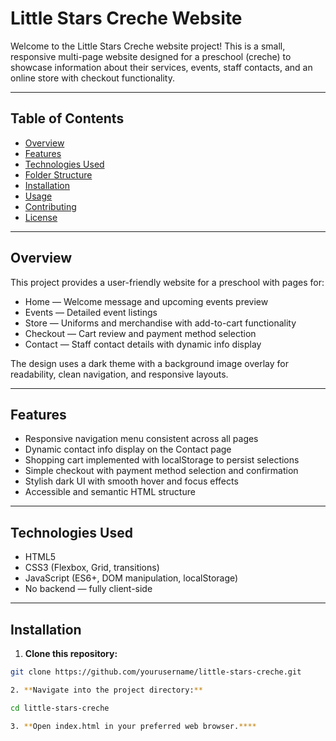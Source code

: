 # Little Stars Creche Website

Welcome to the Little Stars Creche website project! This is a small, responsive multi-page website designed for a preschool (creche) to showcase information about their services, events, staff contacts, and an online store with checkout functionality.

---

## Table of Contents

- [Overview](#overview)  
- [Features](#features)  
- [Technologies Used](#technologies-used)  
- [Folder Structure](#folder-structure)  
- [Installation](#installation)  
- [Usage](#usage)  
- [Contributing](#contributing)  
- [License](#license)  

---

## Overview

This project provides a user-friendly website for a preschool with pages for:

- Home — Welcome message and upcoming events preview
- Events — Detailed event listings
- Store — Uniforms and merchandise with add-to-cart functionality
- Checkout — Cart review and payment method selection
- Contact — Staff contact details with dynamic info display

The design uses a dark theme with a background image overlay for readability, clean navigation, and responsive layouts.

---

## Features

- Responsive navigation menu consistent across all pages  
- Dynamic contact info display on the Contact page  
- Shopping cart implemented with localStorage to persist selections  
- Simple checkout with payment method selection and confirmation  
- Stylish dark UI with smooth hover and focus effects  
- Accessible and semantic HTML structure  

---

## Technologies Used

- HTML5  
- CSS3 (Flexbox, Grid, transitions)  
- JavaScript (ES6+, DOM manipulation, localStorage)  
- No backend — fully client-side  

---
## Installation

1. **Clone this repository:**

  ```bash
  git clone https://github.com/yourusername/little-stars-creche.git

2. **Navigate into the project directory:**

  cd little-stars-creche

3. **Open index.html in your preferred web browser.****
